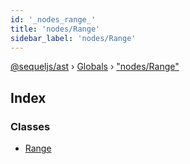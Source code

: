 ```yaml
---
id: '_nodes_range_'
title: 'nodes/Range'
sidebar_label: 'nodes/Range'
---
```


[@sequeljs/ast](../index.md) › [Globals](../globals.md) ›
["nodes/Range"](_nodes_range_.md)

## Index

### Classes

- [Range](../classes/_nodes_range_.range.md)
